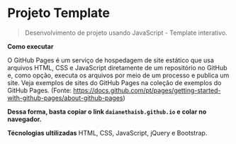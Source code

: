 # Projeto Template

> Desenvolvimento de projeto usando JavaScript - Template interativo.

**Como executar**

O GitHub Pages é um serviço de hospedagem de site estático que usa arquivos HTML, CSS e JavaScript diretamente de um repositório no GitHub e, como opção, executa os arquivos por meio de um processo e publica um site. Veja exemplos de sites do GitHub Pages na coleção de exemplos do GitHub Pages. (Fonte: https://docs.github.com/pt/pages/getting-started-with-github-pages/about-github-pages)

**Dessa forma, basta copiar o link `daianethaisb.github.io` e colar no navegador.**

**Técnologias ultilizadas**
HTML, CSS, JavaScript, jQuery e Bootstrap.
